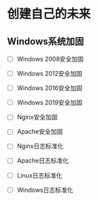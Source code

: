 # 创建自己的未来

## Windows系统加固

- [ ] Windows 2008安全加固
- [ ] Windows 2012安全加固
- [ ] Windows 2016安全加固
- [ ] Windows 2019安全加固
- [ ] Nginx安全加固
- [ ] Apache安全加固
- [ ] Nginx日志标准化
- [ ] Apache日志标准化
- [ ] Linux日志标准化
- [ ] Windows日志标准化



